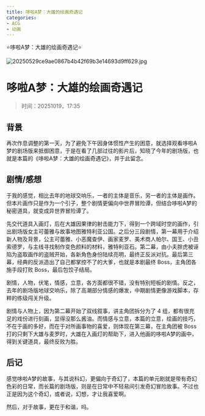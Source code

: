 ```yaml
---
title: 哆啦A梦：大雄的绘画奇遇记
categories:
- ACG
- 动画
---
```


⭐哆啦A梦：大雄的绘画奇遇记⭐

![20250529ce9ae0867b4b42f69b3e14693d9ff629.jpg](https://byyw-oss1.oss-cn-hangzhou.aliyuncs.com/img/2025/10/19-5e55cfd110ef95ceebf97e76af7517f8-20250529ce9ae0867b4b42f69b3e14693d9ff629.jpg.webp)

# 哆啦A梦：大雄的绘画奇遇记

> 时间：20251019，17:35

## 背景

再次作息调整的第一天，为了避免下午因身体惯性产生的困意，就选择观看哆啦A梦的剧场版来抵御困意，于是在看了几部过往的影片后，知晓了今年的剧场版，也就是本篇的《哆啦A梦：大雄的绘画奇遇记》，并于此留念。

## 剧情/感想

于我的感觉，相比去年的地球交响乐，一者的主体是音乐，另一者的主体是画作。但本片画作只是作为一个引子，整个剧情更偏向中世界冒险谭，但结合哆啦A梦的秘密道具，就变成异世界冒险谭了。

先交代道具入画灯，后在大雄因果律的射击能力下，得到一个跨域时空的画作，引出剧场版女主可蕾雅与故事地图雅特利亚公国。之后分三段剧情，第一幕用于介绍新人物及背景，公主可蕾雅、小恶魔查伊、画家麦罗、美术商人帕尔、国王、小丑索德罗，与主线寻找制作变色颜料的材料，雅特利亚石。第二幕，由小夫胖虎被诬陷为盗取画作的盗贼开始，各新角色身份陆续亮明，最终正反派对抗。最后第三幕，经典的反派造出了自己都掌控不了的大爹，也就是本剧最终 Boss，主角团各施手段打败 Boss，最后包饺子结局。

剧情，人物，伏笔，情感，立意，各方面都很不错，没有特别短板的剧情。反之，去年的剧场版地球交响乐，除了高潮部分情感的爆发，中期剧情更像游戏脚本，存粹的练级闯关升级。

剧情与人物上，因为第二幕开始了双线叙事，讲主角团拆分为了 4 组，都有很充足的戏份进行刻画，显得没那么酱油。而情感与立意，本篇的立意，绘画的技巧，不在于画的多好，而在于对所画事物的喜爱，则体现在第三幕，在主角团被 Boss 打的只剩下大雄与麦罗时，大雄在入画灯的帮助下，进入他画的哆啦A梦的画中，得到关键道具，最终反败为胜。

## 后记

感觉哆啦A梦的故事，与其说科幻，更偏向于奇幻了，本篇的单元剧就是带有奇幻色彩的日常，而长篇的剧场版，则是在日常中不轻易间引发奇幻冒险故事。不过也正是因为这个奇幻，或者说，幻想，才让我喜爱啊。

然后，对于故事，更在于和谐，吗。
